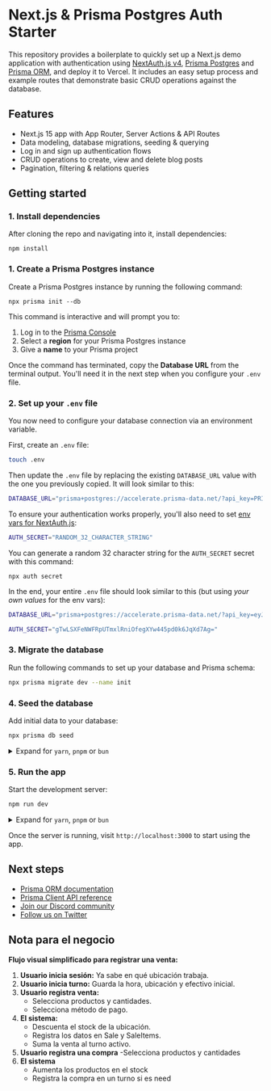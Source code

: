 # Next.js & Prisma Postgres Auth Starter

This repository provides a boilerplate to quickly set up a Next.js demo application with authentication using [NextAuth.js v4](https://next-auth.js.org/), [Prisma Postgres](https://www.prisma.io/postgres) and [Prisma ORM](https://www.prisma.io/orm), and deploy it to Vercel. It includes an easy setup process and example routes that demonstrate basic CRUD operations against the database.

## Features

- Next.js 15 app with App Router, Server Actions & API Routes
- Data modeling, database migrations, seeding & querying
- Log in and sign up authentication flows
- CRUD operations to create, view and delete blog posts
- Pagination, filtering & relations queries

## Getting started

### 1. Install dependencies

After cloning the repo and navigating into it, install dependencies:

```
npm install
```

### 1. Create a Prisma Postgres instance

Create a Prisma Postgres instance by running the following command:

```
npx prisma init --db
```

This command is interactive and will prompt you to:

1. Log in to the [Prisma Console](https://console.prisma.io)
1. Select a **region** for your Prisma Postgres instance
1. Give a **name** to your Prisma project

Once the command has terminated, copy the **Database URL** from the terminal output. You'll need it in the next step when you configure your `.env` file.

<!-- Create a Prisma Postgres database instance using [Prisma Data Platform](https://console.prisma.io):

1. Navigate to [Prisma Data Platform](https://console.prisma.io).
2. Click **New project** to create a new project.
3. Enter a name for your project in the **Name** field.
4. Inside the **Prisma Postgres** section, click **Get started**.
5. Choose a region close to your location from the **Region** dropdown.
6. Click **Create project** to set up your database. This redirects you to the database setup page.
7. In the **Set up database access** section, copy the `DATABASE_URL`. You will use this in the next steps. -->

### 2. Set up your `.env` file

You now need to configure your database connection via an environment variable.

First, create an `.env` file:

```bash
touch .env
```

Then update the `.env` file by replacing the existing `DATABASE_URL` value with the one you previously copied. It will look similar to this:

```bash
DATABASE_URL="prisma+postgres://accelerate.prisma-data.net/?api_key=PRISMA_POSTGRES_API_KEY"
```

To ensure your authentication works properly, you'll also need to set [env vars for NextAuth.js](https://next-auth.js.org/configuration/options):

```bash
AUTH_SECRET="RANDOM_32_CHARACTER_STRING"
```

You can generate a random 32 character string for the `AUTH_SECRET` secret with this command:

```
npx auth secret
```

In the end, your entire `.env` file should look similar to this (but using _your own values_ for the env vars):

```bash
DATABASE_URL="prisma+postgres://accelerate.prisma-data.net/?api_key=eyJhbGciOiJIUzI1NiIsInR5cCI6IkpXVCJ9.eyJhcGlfa2V5IjoiMWEzMjBiYTEtYjg2Yy00ZTA5LThmZTktZDBhODA3YjQwZjBkIiwidGVuYW50X2lkIjoiY2RhYmM3ZTU1NzdmMmIxMmM0ZTI1Y2IwNWJhZmZhZmU4NjAxNzkxZThlMzhlYjI1NDgwNmIzZjI5NmU1NTkzNiIsImludGVybmFsX3NlY3JldCI6ImI3YmQzMjFhLTY2ODQtNGRiMC05ZWRiLWIyMGE2ZTQ0ZDMwMSJ9.JgKXQBatjjh7GIG3_fRHDnia6bDv8BdwvaX5F-XdBfw"

AUTH_SECRET="gTwLSXFeNWFRpUTmxlRniOfegXYw445pd0k6JqXd7Ag="
```

### 3. Migrate the database

Run the following commands to set up your database and Prisma schema:

```bash
npx prisma migrate dev --name init
```

<!--
<details>

<summary>Expand for <code>yarn</code>, <code>pnpm</code> or <code>bun</code></summary>

```bash
# Using yarn
yarn prisma migrate dev --name init

# Using pnpm
pnpm prisma migrate dev --name init

# Using bun
bun prisma migrate dev --name init
```

</details> -->

### 4. Seed the database

Add initial data to your database:

```bash
npx prisma db seed
```

<details>

<summary>Expand for <code>yarn</code>, <code>pnpm</code> or <code>bun</code></summary>

```bash
# Using yarn
yarn prisma db seed

# Using pnpm
pnpm prisma db seed

# Using bun
bun prisma db seed
```

</details>

### 5. Run the app

Start the development server:

```bash
npm run dev
```

<details>

<summary>Expand for <code>yarn</code>, <code>pnpm</code> or <code>bun</code></summary>

```bash
# Using yarn
yarn dev

# Using pnpm
pnpm run dev

# Using bun
bun run dev
```

</details>

Once the server is running, visit `http://localhost:3000` to start using the app.

## Next steps

- [Prisma ORM documentation](https://www.prisma.io/docs/orm)
- [Prisma Client API reference](https://www.prisma.io/docs/orm/prisma-client)
- [Join our Discord community](https://discord.com/invite/prisma)
- [Follow us on Twitter](https://twitter.com/prisma)


## Nota para el negocio

**Flujo visual simplificado para registrar una venta:**

1. **Usuario inicia sesión:** Ya sabe en qué ubicación trabaja.
2. **Usuario inicia turno:** Guarda la hora, ubicación y efectivo inicial.
3. **Usuario registra venta:**
    - Selecciona productos y cantidades.
    - Selecciona método de pago.
4. **El sistema:**
    - Descuenta el stock de la ubicación.
    - Registra los datos en Sale y SaleItems.
    - Suma la venta al turno activo.
5. **Usuario registra una compra**
    -Selecciona productos y cantidades
6. **El sistema**
    - Aumenta los productos en el stock
    - Registra la compra en un turno si es need



<!-- 
**Por hacer

-Frontend de los métodos de pago (paymentMethod) ---opcional

-Frontend mejorar la vista de los locales (http://localhost:3000/admin/warehouse)

------------------------------------------------------------------
! hacer loading al registrar una venta
! revisar responsive en el carrito a veces no se puede ver bien los productos

arreglar cuando no se encuentran  datos para el ipv el mensaje como se muestra

loading pa los botones 
---finalizar venta 
---descargar pdf

Posibles mejoras 
-Implementar axios:
--Loading general
--Escalable para LOGGING - HEADERS - RETRY (principalmente logging)

Incomodidad en los inputs para registrar valor 
```Richard q es eso compadre``` (declaraciones del primo cuando probo el sistema)

-->